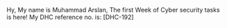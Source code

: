 Hy, My name is Muhammad Arslan, The first Week of Cyber security tasks is here!
My DHC reference no. is: [DHC-192]

